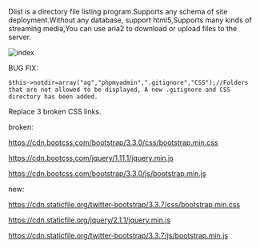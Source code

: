 Dlist is a directory file listing program.Supports any schema of site deployment.Without any database, support html5,Supports many kinds of streaming media,You can use aria2 to download or upload files to the server.

![index](https://user-images.githubusercontent.com/82877945/154240941-f6533825-1132-4ae9-8e22-b581b4085567.png)

BUG FIX:

	$this->notdir=array("ag","phpmyadmin",".gitignore","CSS");//Folders that are not allowed to be displayed, A new .gitignore and CSS directory has been added.
Replace 3 broken CSS links.

broken:

https://cdn.bootcss.com/bootstrap/3.3.0/css/bootstrap.min.css

https://cdn.bootcss.com/jquery/1.11.1/jquery.min.js

https://cdn.bootcss.com/bootstrap/3.3.0/js/bootstrap.min.js

new:

https://cdn.staticfile.org/twitter-bootstrap/3.3.7/css/bootstrap.min.css

https://cdn.staticfile.org/jquery/2.1.1/jquery.min.js

https://cdn.staticfile.org/twitter-bootstrap/3.3.7/js/bootstrap.min.js
